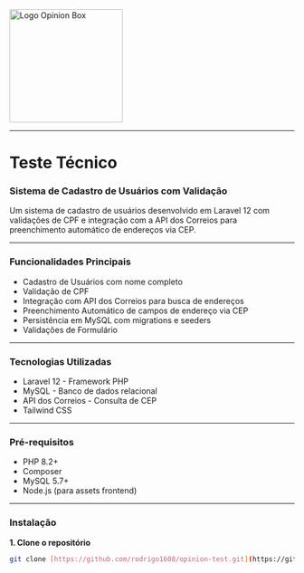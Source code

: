 <img src="https://www.opinionbox.com/wp-content/themes/institucional/assets/img/opinionbox_logo.svg" alt="Logo Opinion Box" width="200">

---

# Teste Técnico

### Sistema de Cadastro de Usuários com Validação

Um sistema de cadastro de usuários desenvolvido em Laravel 12 com validações de CPF e integração com a API dos Correios para preenchimento automático de endereços via CEP.

---

### Funcionalidades Principais

* Cadastro de Usuários com nome completo
* Validação de CPF
* Integração com API dos Correios para busca de endereços
* Preenchimento Automático de campos de endereço via CEP
* Persistência em MySQL com migrations e seeders
* Validações de Formulário

---

### Tecnologias Utilizadas

* Laravel 12 - Framework PHP
* MySQL - Banco de dados relacional
* API dos Correios - Consulta de CEP
* Tailwind CSS

---

### Pré-requisitos

* PHP 8.2+
* Composer
* MySQL 5.7+
* Node.js (para assets frontend)

---

### Instalação

**1. Clone o repositório**

```bash
git clone [https://github.com/rodrigo1608/opinion-test.git](https://github.com/rodrigo1608/opinion-test.git)
